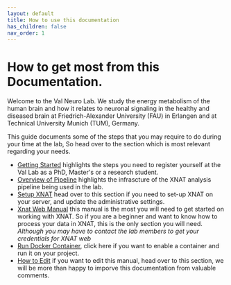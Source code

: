```yaml
---
layout: default
title: How to use this documentation
has_children: false
nav_order: 1
---
```


# How to get most from this Documentation.

Welcome to the Val Neuro Lab. We study the energy metabolism of the human brain and how it relates to neuronal signaling in the healthy and diseased brain at Friedrich-Alexander University (FAU) in Erlangen and at Technical University Munich (TUM), Germany.

This guide documents some of the steps that you may require to do during your time at the lab, So head over to the section which is most relevant regarding your needs.
- [Getting Started](https://armos05.github.io/docs/Getting%20Started/) highlights the steps you need to register yourself at the Val Lab as a PhD, Master's or a research student.
- [Overview of Pipeline](https://armos05.github.io/docs/xnat/Overview/) highlights the infrascture of the XNAT analysis pipeline being used in the lab.
- [Setup XNAT](https://armos05.github.io/docs/xnat/Setup_XNAT/) head over to this section if you need to set-up XNAT on your server, and update the administrative settings. 
- [Xnat Web Manual](https://armos05.github.io/docs/xnat/XNAT_web/) this manual is the most you will need to get started on working with XNAT. So if you are a beginner and want to know how to process your data in XNAT, this is the only section you will need. *Although you may have to contact the lab members to get your credentials for XNAT web*
- [Run Docker Container](https://armos05.github.io/docs/Run%20container/), click here if you want to enable a container and run it on your project.
- [How to Edit](https://armos05.github.io/docs/Suggest%20Edits/) if you want to edit this manual, head over to this section, we will be more than happy to imporve this documentation from valuable comments.
